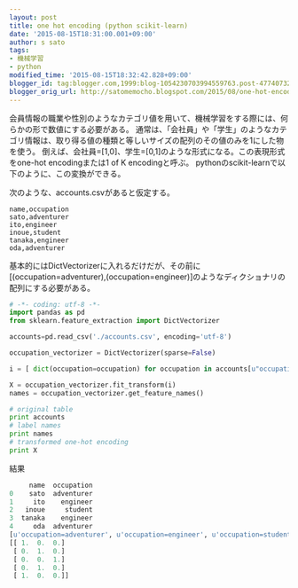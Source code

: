 ```yaml
---
layout: post
title: one hot encoding (python scikit-learn)
date: '2015-08-15T18:31:00.001+09:00'
author: s sato
tags:
- 機械学習
- python
modified_time: '2015-08-15T18:32:42.828+09:00'
blogger_id: tag:blogger.com,1999:blog-1054230703994559763.post-4774073257860671181
blogger_orig_url: http://satomemocho.blogspot.com/2015/08/one-hot-encoding-python-scikit-learn.html
---
```


会員情報の職業や性別のようなカテゴリ値を用いて、機械学習をする際には、何らかの形で数値にする必要がある。 通常は、「会社員」や「学生」のようなカテゴリ情報は、取り得る値の種類と等しいサイズの配列のその値のみを1にした物を使う。 倒えば、会社員=[1,0]、学生=[0,1]のような形式になる。この表現形式をone-hot encodingまたは1 of K encodingと呼ぶ。
pythonのscikit-learnで以下のように、この変換ができる。 

次のような、accounts.csvがあると仮定する。

```
name,occupation
sato,adventurer
ito,engineer
inoue,student
tanaka,engineer
oda,adventurer
```


基本的にはDictVectorizerに入れるだけだが、その前に[(occupation=adventurer),(occupation=engineer)]のようなディクショナリの配列にする必要がある。

```python
# -*- coding: utf-8 -*-
import pandas as pd
from sklearn.feature_extraction import DictVectorizer

accounts=pd.read_csv('./accounts.csv', encoding='utf-8')

occupation_vectorizer = DictVectorizer(sparse=False)

i = [ dict(occupation=occupation) for occupation in accounts[u"occupation"] ]

X = occupation_vectorizer.fit_transform(i)
names = occupation_vectorizer.get_feature_names()

# original table
print accounts
# label names
print names
# transformed one-hot encoding
print X
```


結果

```python
     name  occupation
0    sato  adventurer
1     ito    engineer
2   inoue     student
3  tanaka    engineer
4     oda  adventurer
[u'occupation=adventurer', u'occupation=engineer', u'occupation=student']
[[ 1.  0.  0.]
 [ 0.  1.  0.]
 [ 0.  0.  1.]
 [ 0.  1.  0.]
 [ 1.  0.  0.]]
 ```